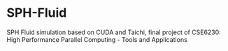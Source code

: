 # SPH-Fluid
SPH Fluid simulation based on CUDA and Taichi, final project of CSE6230: High Performance Parallel Computing - Tools and Applications
